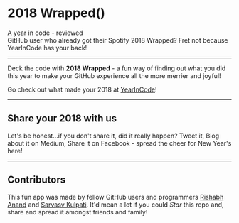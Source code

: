 # 2018 Wrapped()

A year in code - reviewed
<br>
GitHub user who already got their Spotify 2018 Wrapped? Fret not because YearInCode has your back!

---

Deck the code with **2018 Wrapped** - a fun way of finding out what you did this year to make your GitHub experience all the more merrier and joyful!

Go check out what made your 2018 at [YearInCode](https://YearInCode.github.io)!

---

## Share your 2018 with us

Let's be honest...if you don't share it, did it really happen?
Tweet it, Blog about it on Medium, Share it on Facebook - spread the cheer for New Year's here!

---

## Contributors

This fun app was made by fellow GitHub users and programmers [Rishabh Anand](https://twitter.com/rishabh16_) and [Sarvasv Kulpati](https://twitter.com/sarvasvkulpati).
It'd mean a lot if you could _Star_ this repo and, share and spread it amongst friends and family!

